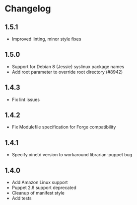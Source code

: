 # Changelog

## 1.5.1
* Improved linting, minor style fixes

## 1.5.0
* Support for Debian 8 (Jessie) syslinux package names
* Add root parameter to override root directory (#8942)

## 1.4.3
* Fix lint issues

## 1.4.2
* Fix Modulefile specification for Forge compatibility

## 1.4.1
* Specify xinetd version to workaround librarian-puppet bug

## 1.4.0
* Add Amazon Linux support
* Puppet 2.6 support deprecated
* Cleanup of manifest style
* Add tests
